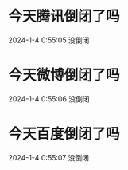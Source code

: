 # 今天腾讯倒闭了吗

2024-1-4 0:55:05 没倒闭

# 今天微博倒闭了吗

2024-1-4 0:55:06 没倒闭

# 今天百度倒闭了吗

2024-1-4 0:55:07 没倒闭

